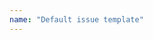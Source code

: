 ```yaml
---
name: "Default issue template"
---
```


<!-- Thanks in advance for contributing to this repository! This text will be hidden from your issue and serves as a guide to you when creating an issue.

When suggesting new content for the list, please make sure to add the following details:

 - Which section and subsection to place the content in.
 - If the page links to a blog post or similar outside of well known platforms, please save the page using web.archive.org or archive.is, and include the archive URL as well.
 - If your suggestion regards a location that has different names in English than the local Language, please include both possible languages. For example: "Vienna (Wien)".

Please note: linking to any form of content that illegally copies the official home game contents, or guides that in turn link or explain how to perform this copying, or obtaining an illegal copy, is not allowed! 

Write your issue content below, after this line! -->


